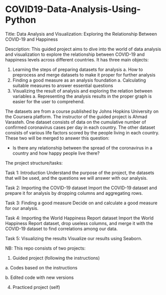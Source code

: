 # COVID19-Data-Analysis-Using-Python

Title: Data Analysis and Visualization: Exploring the Relationship Between COVID-19 and Happiness

Description:
This guided project aims to dive into the world of data analysis and visualization to explore the relationship between COVID-19 and happiness levels across different countries. It has three main objects:
1.	Learning the steps of preparing datasets for analysis
  a.	How to preprocess and merge datasets to make it proper for further analysis
2.	Finding a good measure as an analysis foundation
  a.	Calculating suitable measures to answer essential questions
3.	Visualizing the result of analysis and exploring the relation between variables
  a.	Representing the analysis results in the proper graph is easier for the user to comprehend.

The datasets are from a course published by Johns Hopkins University on the Coursera platform. The instructor of the guided project is Ahmad Varasteh. 
One dataset consists of data on the cumulative number of confirmed coronavirus cases per day in each country. The other dataset consists of various life factors scored by the people living in each country. These two will be merged to answer this question:
  -	Is there any relationship between the spread of the coronavirus in a country and how happy people live there?

The project structure/tasks:

Task 1: Introduction
Understand the purpose of the project, the datasets that will be used, and the questions we will answer with our analysis. 
 
Task 2: Importing the COVID-19 dataset 
Import the COVID-19 dataset and prepare it for analysis by dropping columns and aggregating rows.
 
Task 3: Finding a good measure 
Decide on and calculate a good measure for our analysis.
 
Task 4: Importing the World Happiness Report dataset 
Import the World Happiness Report dataset, drop useless columns, and merge it with the COVID-19 dataset to find correlations among our data.
 
Task 5: Visualizing the results 
Visualize our results using Seaborn.


NB:
This repo consists of two projects:
1. Guided project (following the instructions)

  a. Codes based on the instructions
  
  b. Edited code with new versions 
  
4. Practiced project (self)
